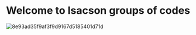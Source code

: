  # Welcome to Isacson groups of codes
 ![8e93ad35f9af3f9d9167d5185401d71d](https://github.com/user-attachments/assets/8975958a-6e57-4c0b-aef3-02044c172ed3)

